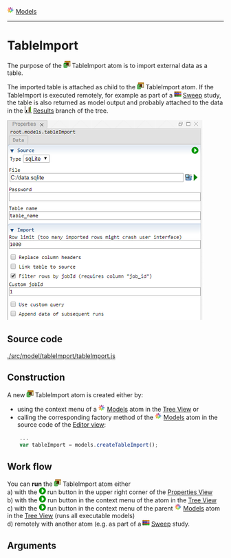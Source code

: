 ![](../../../../icons/models.png) [Models](../models.md)

----

# TableImport
			
The purpose of the ![](../../../../icons/tableImport.png) TableImport atom is to import external data as a table. 

The imported table is attached as child to the ![](../../../../icons/tableImport.png) TableImport atom. If the TableImport is executed remotely, for example as part of a ![](../../../../icons/sweep.png) [Sweep](../../study/sweep/sweep.md) study, the table is also returned as model output and probably attached to the data in the ![](../../../../icons/results.png) [Results](../../result/results.md) branch of the tree.  

![](../../../images/table_import.png)
		
## Source code

[./src/model/tableImport/tableImport.js](../../../../src/model/tableImport/tableImport.js)

## Construction
		
A new ![](../../../../icons/tableImport.png) TableImport atom is created either by: 

* using the context menu of a ![](../../../../icons/models.png) [Models](../models.md) atom in the [Tree View](../../../views/treeView.md) or
* calling the corresponding factory method of the ![](../../../../icons/models.png) [Models](../models.md) atom in the source code of the [Editor view](../../../views/editorView.md):

```javascript
    ...
    var tableImport = models.createTableImport();	     
```
		
## Work flow	

You can **run** the ![](../../../../icons/tableImport.png) TableImport atom either<br> 
a) with the ![](../../../../icons/run.png) run button in the upper right corner of the [Properties View](../../../views/propertiesView.md)<br>
b) with the ![](../../../../icons/run.png) run button in the context menu of the atom in the [Tree View](../../../views/treeView.md)<br>
c) with the ![](../../../../icons/run.png) run button in the context menu of the parent ![](../../../../icons/models.png) [Models](../models.md) atom in the [Tree View](../../../views/treeView.md) (runs all executable models)<br>
d) remotely with another atom (e.g. as part of a ![](../../../../icons/sweep.png) [Sweep](../../study/sweep/sweep.md) study. 
			
## Arguments		
